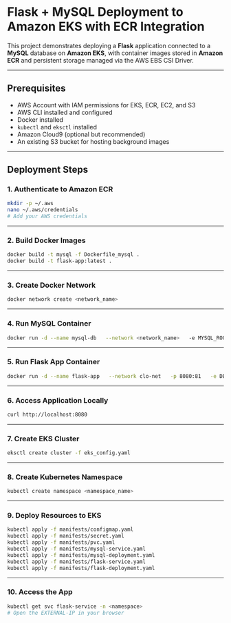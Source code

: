 # Flask + MySQL Deployment to Amazon EKS with ECR Integration

This project demonstrates deploying a **Flask** application connected to a **MySQL** database on **Amazon EKS**, with container images stored in **Amazon ECR** and persistent storage managed via the AWS EBS CSI Driver.

---

## **Prerequisites**

- AWS Account with IAM permissions for EKS, ECR, EC2, and S3
- AWS CLI installed and configured
- Docker installed
- `kubectl` and `eksctl` installed
- Amazon Cloud9 (optional but recommended)
- An existing S3 bucket for hosting background images

---

## **Deployment Steps**

### **1. Authenticate to Amazon ECR**
```bash
mkdir -p ~/.aws
nano ~/.aws/credentials
# Add your AWS credentials
```

---

### **2. Build Docker Images**
```bash
docker build -t mysql -f Dockerfile_mysql .
docker build -t flask-app:latest .
```

---

### **3. Create Docker Network**
```bash
docker network create <network_name>
```

---

### **4. Run MySQL Container**
```bash
docker run -d --name mysql-db   --network <network_name>   -e MYSQL_ROOT_PASSWORD=password   mysql
```

---

### **5. Run Flask App Container**
```bash
docker run -d --name flask-app   --network clo-net   -p 8080:81   -e DBHOST=mysql-db   -e DBUSER=root   -e DBPWD=password   -e DATABASE=employees   -e DBPORT=3306   -e STUDENT_NAME="Ashmita & Pujan"   -e BG_IMAGE_URL="s3_url"   -e AWS_ACCESS_KEY_ID=<your-access-key>   -e AWS_SECRET_ACCESS_KEY=<your-secret-key>   -e AWS_SESSION_TOKEN=<your-session-token>   -e AWS_DEFAULT_REGION=us-east-1   flask-app:latest
```

---


### **6. Access Application Locally**
```bash
curl http://localhost:8080
```

---

### **7. Create EKS Cluster**
```bash
eksctl create cluster -f eks_config.yaml
```

---

### **8. Create Kubernetes Namespace**
```bash
kubectl create namespace <namespace_name>
```

---

### **9. Deploy Resources to EKS**
```bash
kubectl apply -f manifests/configmap.yaml
kubectl apply -f manifests/secret.yaml
kubectl apply -f manifests/pvc.yaml
kubectl apply -f manifests/mysql-service.yaml
kubectl apply -f manifests/mysql-deployment.yaml
kubectl apply -f manifests/flask-service.yaml
kubectl apply -f manifests/flask-deployment.yaml
```

---

### **10. Access the App**
```bash
kubectl get svc flask-service -n <namespace>
# Open the EXTERNAL-IP in your browser


